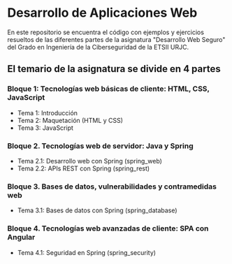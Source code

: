 # Desarrollo de Aplicaciones Web

En este repositorio se encuentra el código con ejemplos y ejercicios resueltos de las diferentes partes de la asignatura "Desarrollo Web Seguro" del Grado en Ingeniería de la Ciberseguridad de la ETSII URJC.

## El temario de la asignatura se divide en 4 partes

### Bloque 1: Tecnologías web básicas de cliente: HTML, CSS, JavaScript
* Tema 1: Introducción
* Tema 2: Maquetación (HTML y CSS)
* Tema 3: JavaScript

### Bloque 2. Tecnologías web de servidor: Java y Spring
* Tema 2.1: Desarrollo web con Spring (spring_web)
* Tema 2.2: APIs REST con Spring  (spring_rest)

### Bloque 3. Bases de datos, vulnerabilidades y contramedidas web
* Tema 3.1: Bases de datos con Spring (spring_database)

### Bloque 4. Tecnologías web avanzadas de cliente: SPA con Angular
* Tema 4.1: Seguridad en Spring (spring_security)